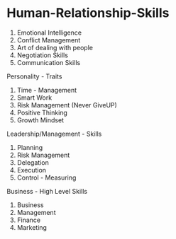 # Human-Relationship-Skills

1. Emotional Intelligence
2. Conflict Management
3. Art of dealing with people
4. Negotiation Skills
5. Communication Skills

Personality - Traits
1. Time - Management 
2. Smart Work
3. Risk Management (Never GiveUP)
4. Positive Thinking 
5. Growth Mindset 

Leadership/Management - Skills
1. Planning
2. Risk Management
3. Delegation
4. Execution
5. Control - Measuring

Business - High Level Skills
1. Business
2. Management
3. Finance
4. Marketing
